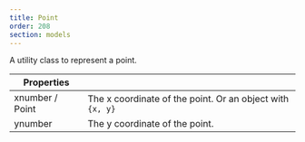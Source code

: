 ```yaml
---
title: Point
order: 208
section: models
---
```


A utility class to represent a point.

<!-- Contains some methods to make interacting with a point easier. -->

| Properties                                    |                                                           |
| --------------------------------------------- | --------------------------------------------------------- |
| x<span class="arg-type">number / Point</span> | The x coordinate of the point. Or an object with `{x, y}` |
| y<span class="arg-type">number</span>         | The y coordinate of the point.                            |
